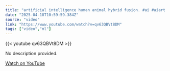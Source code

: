 ```yaml
---
title: "artificial intelligence human animal hybrid fusion. #ai #aiart #animalfusion #hybrids #hibrido"
date: "2025-04-18T10:59:59.384Z"
source: "video"
link: "https://www.youtube.com/watch?v=qv63QBVt8DM"
tags: ["video","ml"]
---
```


{{< youtube qv63QBVt8DM >}}

No description provided.

[Watch on YouTube](https://www.youtube.com/watch?v=qv63QBVt8DM)
